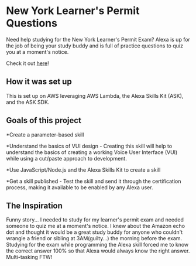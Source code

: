 # New York Learner's Permit Questions

Need help studying for the New York Learner's Permit Exam? Alexa is up for the job of being your study buddy and is full of practice questions to quiz you at a moment's notice.

Check it out [here](https://www.amazon.com/dp/B0747S8F8L)!

## How it was set up

This is set up on AWS leveraging AWS Lambda, the Alexa Skills Kit (ASK), and the ASK SDK.

## Goals of this project

*Create a parameter-based skill 

*Understand the basics of VUI design - Creating this skill will help to understand the basics of creating a working Voice User Interface (VUI) while using a cut/paste approach to development. 

*Use JavaScript/Node.js and the Alexa Skills Kit to create a skill

*Get a skill published - Test the skill and send it through the certification process, making it available to be enabled by any Alexa user.

## The Inspiration

Funny story... I needed to study for my learner's permit exam and needed someone to quiz me at a moment's notice. I knew about the Amazon echo dot and thought it would be a great study buddy for anyone who couldn't wrangle a friend or sibling at 3AM(guilty...) the morning before the exam. Studying for the exam while programming the Alexa skill forced me to know the correct answer 100% so that Alexa would always know the right answer. Multi-tasking FTW!